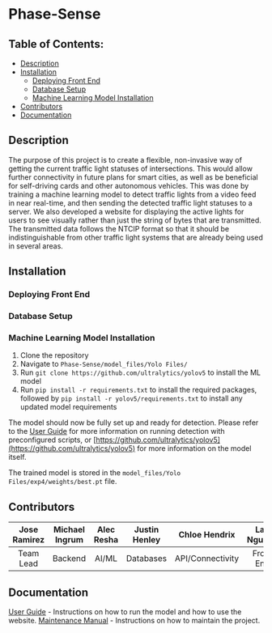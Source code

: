 <h1>Phase-Sense</h1>

<h2>Table of Contents:</h2>

- [Description](#description)
- [Installation](#installation)
  - [Deploying Front End](#deploying-front-end)
  - [Database Setup](#database-setup)
  - [Machine Learning Model Installation](#machine-learning-model-installation)
- [Contributors](#contributors)
- [Documentation](#documentation)

## Description

The purpose of this project is to create a flexible, non-invasive way of getting the current traffic light statuses of intersections.
This would allow further connectivity in future plans for smart cities, as well as be beneficial for self-driving cards and other autonomous vehicles.
This was done by training a machine learning model to detect traffic lights from a video feed in near real-time, and then sending the detected traffic light statuses to a server.
We also developed a website for displaying the active lights for users to see visually rather than just the string of bytes that are transmitted.
The transmitted data follows the NTCIP format so that it should be indistinguishable from other traffic light systems that are already being used in several areas.

## Installation

### Deploying Front End

### Database Setup

### Machine Learning Model Installation

1. Clone the repository
2. Navigate to `Phase-Sense/model_files/Yolo Files/`
3. Run `git clone https://github.com/ultralytics/yolov5` to install the ML model
4. Run `pip install -r requirements.txt` to install the required packages, followed by `pip install -r yolov5/requirements.txt` to install any updated model requirements

<!--- # TODO Fix link to user guide when it is complete and in the repo. -->
The model should now be fully set up and ready for detection.
Please refer to the [User Guide](user_guide.pdf) for more information on running detection with preconfigured scripts, or [https://github.com/ultralytics/yolov5](https://github.com/ultralytics/yolov5) for more information on the model itself.

The trained model is stored in the `model_files/Yolo Files/exp4/weights/best.pt` file.

## Contributors

| Jose Ramirez | Michael Ingrum | Alec Resha | Justin Henley | Chloe Hendrix    | Lan Nguyen | Dang Hoang |
| :----------: | :------------: | :--------: | :-----------: | :--------------: | :--------: | :--------: |
| Team Lead    | Backend        | AI/ML      | Databases     | API/Connectivity | Front End  | Front End  |

## Documentation

<!---# TODO Add additional documentation if needed -->
[User Guide](user_guide.pdf) - Instructions on how to run the model and how to use the website.
[Maintenance Manual](maintenance_manual.pdf) - Instructions on how to maintain the project.